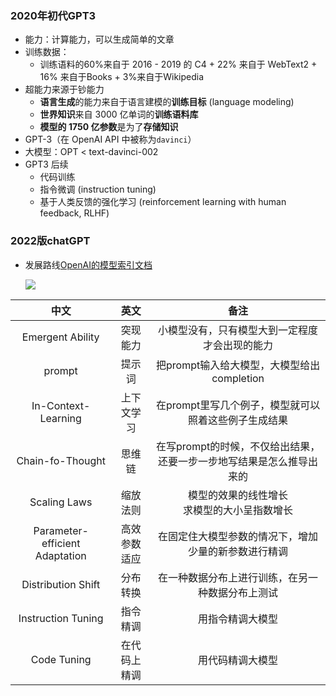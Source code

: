 ### 2020年初代GPT3

* 能力：计算能力，可以生成简单的文章
* 训练数据： 
  * 训练语料的60%来自于 2016 - 2019 的 C4 + 22% 来自于 WebText2 + 16% 来自于Books + 3%来自于Wikipedia
* 超能力来源于钞能力
  * **语言生成**的能力来自于语言建模的**训练目标** (language modeling)
  * **世界知识**来自 3000 亿单词的**训练语料库**
  * **模型的 1750 亿参数**是为了**存储知识**
* GPT-3（在 OpenAI API 中被称为`davinci`）
* 大模型：OPT  <  text-davinci-002 
* GPT3 后续
  * 代码训练
  * 指令微调 (instruction tuning) 
  * 基于人类反馈的强化学习 (reinforcement learning with human feedback, RLHF) 

### 2022版chatGPT

* 发展路线[OpenAI的模型索引文档](https://platform.openai.com/docs/models/overview)

  ![](/Users/langming/我的/private/笔记/大模型/assets/640.jpeg)

|中文|英文|备注|
| :------: | :--: | :------: |
|Emergent Ability|突现能力|小模型没有，只有模型大到一定程度才会出现的能力|
|prompt|提示词|把prompt输入给大模型，大模型给出completion|
|In-Context-Learning|上下文学习|在prompt里写几个例子，模型就可以照着这些例子生成结果|
|Chain-fo-Thought|思维链|在写prompt的时候，不仅给出结果，还要一步一步地写结果是怎么推导出来的|
|Scaling Laws|缩放法则|模型的效果的线性增长<br/>求模型的大小呈指数增长|
|Parameter-efficient Adaptation|高效参数适应|在固定住大模型参数的情况下，增加少量的新参数进行精调|
|Distribution Shift|分布转换|在一种数据分布上进行训练，在另一种数据分布上测试|
|Instruction Tuning|指令精调|用指令精调大模型|
|Code Tuning|在代码上精调|用代码精调大模型|